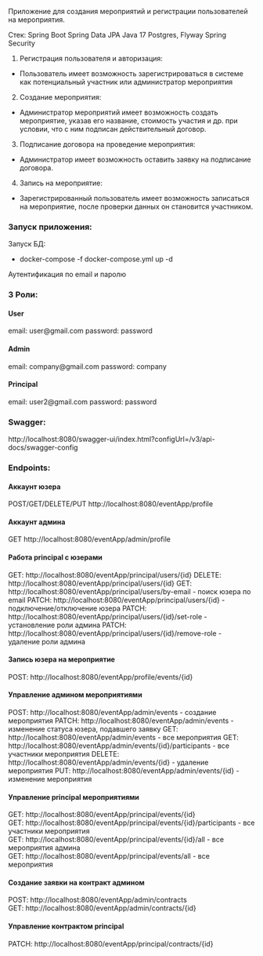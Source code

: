 Приложение для создания мероприятий и регистрации пользователей на мероприятия.

Стек:
Spring Boot
Spring Data JPA
Java 17
Postgres, Flyway
Spring Security

1. Регистрация пользователя и авторизация:
- Пользователь имеет возможность зарегистрироваться в системе как потенциальный участник или администратор мероприятия

2. Создание мероприятия:
- Администратор мероприятий имеет возможность создать мероприятие, указав его название, стоимость участия и др. при условии, что с ним подписан действительный договор.

3. Подписание договора на проведение мероприятия:
-  Администратор имеет возможность оставить заявку на  подписание договора.

4. Запись на мероприятие:
- Зарегистрированный пользователь имеет возможность записаться на мероприятие,  после проверки данных он становится участником.


<h3> Запуск приложения: </h3>

Запуск БД:
- docker-compose -f docker-compose.yml up -d 

Аутентификация по email и паролю
<h3>3 Роли:</h3>
    <h4>User </h4>
    email: user@gmail.com
    password: password
<h4>Admin </h4>
email: company@gmail.com
password: company
<h4>Principal </h4>
email: user2@gmail.com
password: password


<h3>Swagger: </h3>
http://localhost:8080/swagger-ui/index.html?configUrl=/v3/api-docs/swagger-config

<h3> Endpoints:</h3>

<h4> Аккаунт юзера</h4>

POST/GET/DELETE/PUT http://localhost:8080/eventApp/profile

<h4> Аккаунт админа</h4>

GET http://localhost:8080/eventApp/admin/profile

<h4>Работа principal с юзерами</h4>
GET: http://localhost:8080/eventApp/principal/users/{id}
DELETE: http://localhost:8080/eventApp/principal/users/{id}
GET: http://localhost:8080/eventApp/principal/users/by-email - поиск юзера по email
PATCH: http://localhost:8080/eventApp/principal/users/{id} - подключение/отключение юзера
PATCH: http://localhost:8080/eventApp/principal/users/{id}/set-role - установление роли админа
PATCH: http://localhost:8080/eventApp/principal/users/{id}/remove-role - удаление роли админа

<h4>Запись юзера на мероприятие</h4>
POST: http://localhost:8080/eventApp/profile/events/{id}

<h4>Управление админом мероприятиями</h4>
POST: http://localhost:8080/eventApp/admin/events - создание мероприятия
PATCH: http://localhost:8080/eventApp/admin/events - изменение статуса юзера, подавшего заявку
GET: http://localhost:8080/eventApp/admin/events - все мероприятия
GET: http://localhost:8080/eventApp/admin/events/{id}/participants - все участники мероприятия
DELETE: http://localhost:8080/eventApp/admin/events/{id} - удаление мероприятия
PUT: http://localhost:8080/eventApp/admin/events/{id} - изменение мероприятия


<h4>Управление principal мероприятиями</h4>
GET: http://localhost:8080/eventApp/principal/events/{id} <br>
GET: http://localhost:8080/eventApp/principal/events/{id}/participants - все участники мероприятия <br>
GET: http://localhost:8080/eventApp/principal/events/{id}/all - все мероприятия админа <br>
GET: http://localhost:8080/eventApp/principal/events/all - все мероприятия

<h4>Создание заявки на контракт админом</h4>
POST: http://localhost:8080/eventApp/admin/contracts <br>
GET: http://localhost:8080/eventApp/admin/contracts/{id}

<h4>Управление контрактом principal</h4>
PATCH: http://localhost:8080/eventApp/principal/contracts/{id}


